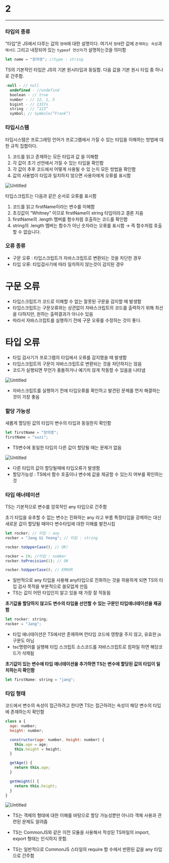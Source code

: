 # 2

---

### 타입의 종류

“타입”은 JS에서 다루는 값의 `형태`에 대한 설명이다. 여기서 `형태`란 값에 `존재하는 속성`과 `메서드` 그리고 내장되어 있는 `typeof 연산자`가 설명하는것을 의미함

```jsx
let name = "장의영"; //type : string
```

TS의 기본적인 타입은 JS의 기본 원시타입과 동일함. 다음 값을 기본 원시 타입 중 하나로 간주함.

```jsx
-null - // null
  undefined - //undefind
  boolean - // true
  number - // 12, 1, 5
  bigint - // 1337n
  string - // “123”
  symbol; // Symbole(”Frank”)
```

### 타입시스템

타입시스템은 프로그래밍 언어가 프로그램에서 가질 수 있는 타입을 이해하는 방법에 대한 규칙 집합이다.

1. 코드를 읽고 존재하는 모든 타입과 값 을 이해함
2. 각 값이 초기 선언에서 가질 수 있는 타입을 확인함
3. 각 값이 추후 코드에서 어떻게 사용될 수 있 는지 모든 방법을 확인함
4. 값의 사용법이 타입과 일치하지 않으면 사용자에게 오류를 표시함

![Untitled](https://s3-us-west-2.amazonaws.com/secure.notion-static.com/bc3b1ec3-0a16-42a6-9dac-ff9068f774a1/Untitled.png)

타입스크립트는 다음과 같은 순서로 오류를 표시함

1. 코드를 읽고 firstName이라는 변수를 이해함
2. 초깃값이 “Whitney” 이므로 firstName이 string 타입이라고 결론 지음
3. firstName의 .length 멤버를 함수처럼 호출하는 코드를 확인함
4. string의 .length 멤버는 함수가 아닌 숫자라는 오류를 표시함 → 즉 함수처럼 호출 할 수 없습니다.

### 오류 종류

- 구문 오류 : 타입스크립트가 자바스크립트로 변환되는 것을 차단한 경우
- 타입 오류: 타입검사기에 따라 일치하지 않는것이 감지된 경우

# 구문 오류

- 타입스크립트가 코드로 이해할 수 없는 잘못된 구문을 감지할 떼 발생함
- 타입스크립트는 구문오류와는 상관없이 자바스크립트의 코드를 출력하기 위해 최선을 다하지만, 원하는 출력결과가 아니수 있음
- 따라서 자바스크립트를 실행하기 전에 구문 오류를 수정하는 것이 좋다.

# 타입 오류

- 타입 검사기가 프로그램의 타입에서 오류를 감지했을 때 발생함
- 타입스크립트의 구문이 자바스크립트로 변환되는 것을 차단하지는 않음
- 코드가 실행되면 무언가 충돌하거나 예기치 않게 작동할 수 있음을 나타냄

![Untitled](https://s3-us-west-2.amazonaws.com/secure.notion-static.com/bc3b1ec3-0a16-42a6-9dac-ff9068f774a1/Untitled.png)

- 자바스크립트를 실행하기 전에 타입오류를 확인하고 발견된 문제를 먼저 해결하는 것이 가장 좋음

### 할당 가능성

새롭게 할당된 값의 타입이 변수의 타입과 동일한지 확인함

```jsx
let firstName = "장의영";
firstName = "suzi";
```

- TS변수에 동일한 타입의 다른 값이 할당될 때는 문제가 없음

![Untitled](https://s3-us-west-2.amazonaws.com/secure.notion-static.com/7a36597c-fb2e-4105-aa31-ba57f1b84c40/Untitled.png)

- 다른 타입의 값이 할당될때에 타입오류가 발생함
- 할당가능성 : TS에서 함수 호출이나 변수에 값을 제공할 수 있는지 여부를 확인하는것

### 타입 애너테이션

TS는 기본적으로 변수를 암묵적인 any 타입으로 간주함

초기 타입을 유추할 수 없는 변수는 진화하는 any 라고 부름 특정타입을 강제하는 대신 새로운 값이 할당될 때마다 변수타입에 대한 이해를 발전시킴

```jsx
let rocker; // 타입 : any
rocker = "Jang Ui Yeong"; // 타입 : string

rocker.toUpperCase(); // OK!

rocker = 19; //타입 : number
rocker.toPrecision(1); // OK

rocker.toUpperCase(); // ERROR
```

- 일반적으로 any 타입을 사용해 any타입으로 진화하는 것을 허용하게 되면 TS의 타입 검사 목적을 부분적으로 쓸모없게 만듬
- TS는 값이 어떤 타입인지 알고 있을 때 가장 잘 작동됨

**초기값을 할당하지 않고도 변수의 타입을 선언할 수 있는 구문인 타입애너테이션을 제공함**

```jsx
let rocker: string;
rocker = "Jang";
```

- 타입 애너테이션은 TS에서만 존재하며 런타임 코드에 영향을 주지 않고, 유효한 js 구문도 아님
- tsc명령어를 실행해 타입 스크립트 소스코드를 자바스크립트로 컴파일 하면 해당코드가 삭제됨

**초기값이 있는 변수에 타입 애너테이션을 추가하면 TS는 변수에 할당된 값의 타입이 일치하는지 확인함**

```jsx
let firstName: string = "jang";
```

### **타입 형태**

코드에서 변수의 속성이 접근하려고 한다면 TS는 접근하려는 속성이 해당 변수의 타입에 존재하는지 확인함

```jsx
class a {
  age: number;
  height: number;

  constructor(age: number, height: number) {
    this.age = age;
    this.height = height;
  }

  getAge() {
    return this.age;
  }

  getHeight() {
    return this.height;
  }
}
```

![Untitled](https://s3-us-west-2.amazonaws.com/secure.notion-static.com/48a34be7-73cd-42d3-b024-6c0c9efb03a7/Untitled.png)

- TS는 객체의 형태에 대한 이해를 바탕으로 할당 가능성뿐만 아니라 객체 사용과 관련된 문제도 알려줌

- TS는 CommonJS와 같은 이전 모듈을 사용해서 작성된 TS파일의 import, export 형태는 인식하지 못함.
- TS는 일반적으로 CommonJS 스타일의 require 함 수에서 반환된 값을 any 타입으로 간주함
